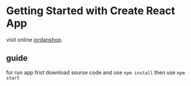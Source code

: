 # Getting Started with Create React App

visit online [jordanshop](https://jordanshopp-mhm-dmc.netlify.app/home).

## guide

for run app frist download sourse code and use  `npm install` then use  `npm start`

